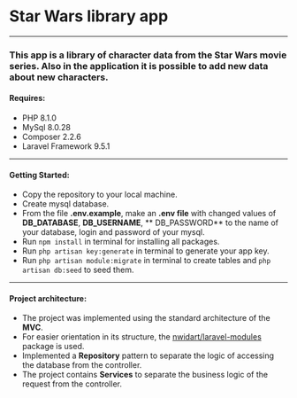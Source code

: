# Star Wars library app

---

### This app is a library of character data from the Star Wars movie series. Also in the application it is possible to add new data about new characters.

#### Requires:

- PHP 8.1.0
- MySql 8.0.28
- Composer 2.2.6
- Laravel Framework 9.5.1
---
#### Getting Started:

- Copy the repository to your local machine.
- Create mysql database.
- From the file **.env.example**, make an **.env file** with changed values of **DB_DATABASE**, **DB_USERNAME**, **
  DB_PASSWORD** to the name of your database, login and password of your mysql.
- Run ```npm install``` in terminal for installing all packages.
- Run ```php artisan key:generate``` in terminal to generate your app key.
- Run ```php artisan module:migrate``` in terminal to create tables and ```php artisan db:seed``` to seed them.
---
#### Project architecture:

- The project was implemented using the standard architecture of the **MVC**. 
- For easier orientation in its structure, the [nwidart/laravel-modules](https://github.com/nWidart/laravel-modules) package is used.
- Implemented a **Repository** pattern to separate the logic of accessing the database from the controller.
- The project contains **Services** to separate the business logic of the request from the controller.
